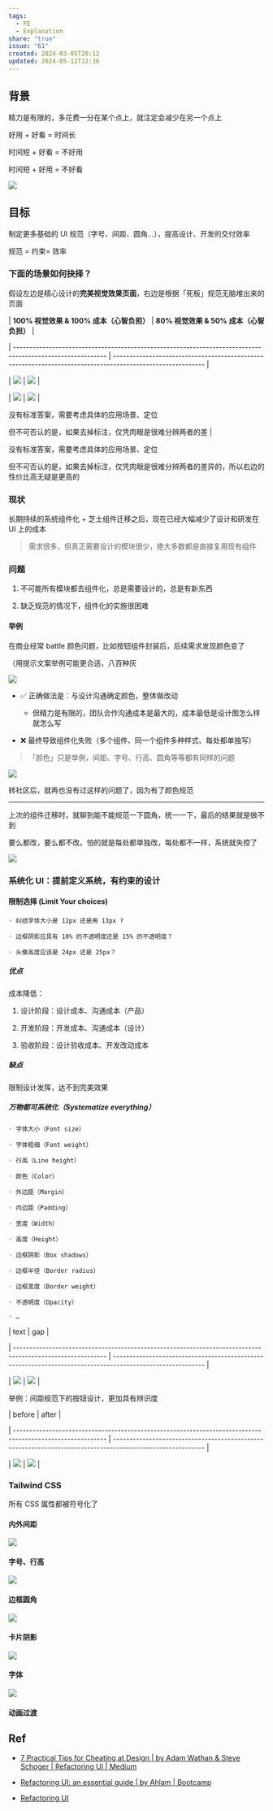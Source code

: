 ```yaml
---
tags:
  - FE
  - Explanation
share: "true"
issue: "61"
created: 2024-03-05T20:12
updated: 2024-05-12T12:36
---
```

  
## 背景  
  
精力是有限的，多花费一分在某个点上，就注定会减少在另一个点上  
  
好用 + 好看 = 时间长  
  
时间短 + 好看 = 不好用  
  
时间短 + 好用 = 不好看  
  
![](https://raw.githubusercontent.com/lei4519/picture-bed/main/images/Pasted%20image%2020240415181239.png)  
  
## 目标  
  
制定更多基础的 UI 规范（字号、间距、圆角...），提高设计、开发的交付效率  
  
规范 = 约束= 效率  
  
### 下面的场景如何抉择？  
  
假设左边是精心设计的**完美视觉效果页面**，右边是根据「死板」规范无脑堆出来的页面  
  
| **100% 视觉效果 & 100% 成本（心智负担）**                                                                  | **80% 视觉效果 & 50% 成本（心智负担）**                                                                    |  
| ---------------------------------------------------------------------------------------------------------- | ---------------------------------------------------------------------------------------------------------- |  
| ![](https://raw.githubusercontent.com/lei4519/picture-bed/main/images/Pasted%20image%2020240327135037.png) | ![](https://raw.githubusercontent.com/lei4519/picture-bed/main/images/Pasted%20image%2020240415180746.png) |  
| ![](https://raw.githubusercontent.com/lei4519/picture-bed/main/images/Pasted%20image%2020240415180758.png) | ![](https://raw.githubusercontent.com/lei4519/picture-bed/main/images/Pasted%20image%2020240415180808.png) |  
  
没有标准答案，需要考虑具体的应用场景、定位  
  
但不可否认的是，如果去掉标注，仅凭肉眼是很难分辨两者的差 |  
  
没有标准答案，需要考虑具体的应用场景、定位  
  
但不可否认的是，如果去掉标注，仅凭肉眼是很难分辨两者的差异的，所以右边的性价比高无疑是更高的  
  
### 现状  
  
长期持续的系统组件化 + 芝士组件迁移之后，现在已经大幅减少了设计和研发在 UI 上的成本  
  
> 需求很多，但真正需要设计的模块很少，绝大多数都是直接复用现有组件  
  
### 问题  
  
1. 不可能所有模块都去组件化，总是需要设计的，总是有新东西  
2. 缺乏规范的情况下，组件化的实施很困难  
  
#### 举例  
  
在商业经常 battle 颜色问题，比如按钮组件封装后，后续需求发现颜色变了  
  
（用提示文案举例可能更合适，八百种灰  
  
![](https://raw.githubusercontent.com/lei4519/picture-bed/main/images/Pasted%20image%2020240415181253.png)  
  
- ✅ 正确做法是：与设计沟通确定颜色，整体做改动  
  - 但精力是有限的，团队合作沟通成本是最大的，成本最低是设计图怎么样就怎么写  
- ❌ 最终导致组件化失败（多个组件、同一个组件多种样式、每处都单独写）  
  
> 「颜色」只是举例，间距、字号、行高、圆角等等都有同样的问题  
  
![](https://raw.githubusercontent.com/lei4519/picture-bed/main/images/Pasted%20image%2020240415181504.png)  
  
转社区后，就再也没有过这样的问题了，因为有了颜色规范  
  
---  
  
上次的组件迁移时，就聊到能不能规范一下圆角，统一一下，最后的结果就是做不到  
  
要么都改，要么都不改。怕的就是每处都单独改，每处都不一样，系统就失控了  
  
![](https://raw.githubusercontent.com/lei4519/picture-bed/main/images/Pasted%20image%2020240415181325.png)  
  
### 系统化 UI：提前定义系统，有约束的设计  
  
#### 限制选择 (Limit Your choices)  
  
    ◦ 纠结字体大小是 12px 还是用 13px ?  
    ◦ 边框阴影应具有 10% 的不透明度还是 15% 的不透明度？  
    ◦ 头像高度应该是 24px 还是 25px？  
  
##### 优点  
  
成本降低：  
  
1. 设计阶段：设计成本、沟通成本（产品）  
2. 开发阶段：开发成本、沟通成本（设计）  
3. 验收阶段：设计验收成本、开发改动成本  
  
##### 缺点  
  
限制设计发挥，达不到完美效果  
  
##### 万物都可系统化（Systematize everything）  
  
    ◦ 字体大小（Font size）  
    ◦ 字体粗细（Font weight）  
    ◦ 行高（Line height）  
    ◦ 颜色（Color）  
    ◦ 外边距（Margin）  
    ◦ 内边距（Padding）  
    ◦ 宽度（Width）  
    ◦ 高度（Height）  
    ◦ 边框阴影（Box shadows）  
    ◦ 边框半径（Border radius）  
    ◦ 边框宽度（Border weight）  
    ◦ 不透明度（Opacity）  
    ◦ …  
  
| text                                                                                                       | gap                                                                                                        |  
| ---------------------------------------------------------------------------------------------------------- | ---------------------------------------------------------------------------------------------------------- |  
| ![](https://raw.githubusercontent.com/lei4519/picture-bed/main/images/Pasted%20image%2020240415181543.png) | ![](https://raw.githubusercontent.com/lei4519/picture-bed/main/images/Pasted%20image%2020240415181552.png) |  
  
举例：间距规范下的按钮设计，更加具有辨识度  
  
| before                                                                                                     | after                                                                                                      |  
| ---------------------------------------------------------------------------------------------------------- | ---------------------------------------------------------------------------------------------------------- |  
| ![](https://raw.githubusercontent.com/lei4519/picture-bed/main/images/Pasted%20image%2020240415181635.png) | ![](https://raw.githubusercontent.com/lei4519/picture-bed/main/images/Pasted%20image%2020240415181649.png) |  
  
### Tailwind CSS  
  
所有 CSS 属性都被符号化了  
  
#### 内外间距  
  
![](https://raw.githubusercontent.com/lei4519/picture-bed/main/images/Pasted%20image%2020240415181719.png)  
  
#### 字号、行高  
  
![](https://raw.githubusercontent.com/lei4519/picture-bed/main/images/Pasted%20image%2020240415181726.png)  
  
#### 边框圆角  
  
![](https://raw.githubusercontent.com/lei4519/picture-bed/main/images/Pasted%20image%2020240415181733.png)  
  
#### 卡片阴影  
  
![](https://raw.githubusercontent.com/lei4519/picture-bed/main/images/Pasted%20image%2020240415181739.png)  
  
#### 字体  
  
![](https://raw.githubusercontent.com/lei4519/picture-bed/main/images/Pasted%20image%2020240415181745.png)  
  
#### 动画过渡  
  
## Ref  
  
- [7 Practical Tips for Cheating at Design | by Adam Wathan & Steve Schoger | Refactoring UI | Medium](https://medium.com/refactoring-ui/7-practical-tips-for-cheating-at-design-40c736799886)  
- [Refactoring UI: an essential guide | by Ahlam | Bootcamp](https://bootcamp.uxdesign.cc/refactoring-ui-an-essential-guide-72014f1d77a4)  
- [Refactoring UI](https://www.refactoringui.com/)  
